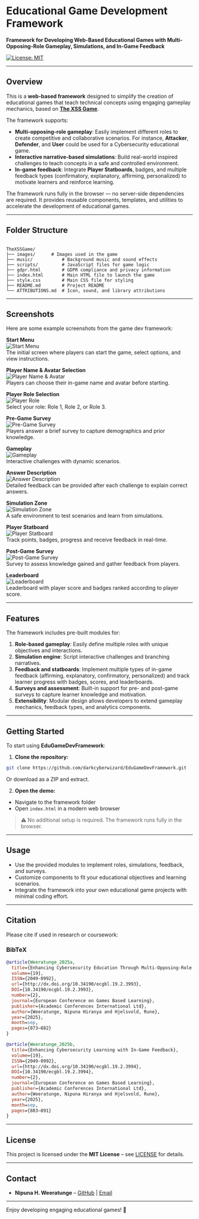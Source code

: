 
# Educational Game Development Framework 

**Framework for Developing Web-Based Educational Games with Multi-Opposing-Role Gameplay, Simulations, and In-Game Feedback**

[![License: MIT](https://img.shields.io/badge/License-MIT-yellow.svg)](LICENSE)

---

## Overview

This is a **web-based framework** designed to simplify the creation of educational games that teach technical concepts using engaging gameplay mechanics, based on **[The XSS Game](https://github.com/darkcyberwizard/TheXSSGame)**.

The framework supports:

- **Multi-opposing-role gameplay**: Easily implement different roles to create competitive and collaborative scenarios. For instance, **Attacker**, **Defender**, and **User** could be used for a Cybersecurity educational game.
- **Interactive narrative-based simulations**: Build real-world inspired challenges to teach concepts in a safe and controlled environment.  
- **In-game feedback**: Integrate **Player Statboards**, badges, and multiple feedback types (confirmatory, explanatory, affirming, personalized) to motivate learners and reinforce learning.  

The framework runs fully in the browser — no server-side dependencies are required. It provides reusable components, templates, and utilities to accelerate the development of educational games.

---


## Folder Structure

```

TheXSSGame/
├── images/	     # Images used in the game
├── music/           # Background music and sound effects
├── scripts/         # JavaScript files for game logic
├── gdpr.html        # GDPR compliance and privacy information
├── index.html       # Main HTML file to launch the game
├── style.css        # Main CSS file for styling
├── README.md        # Project README
└── ATTRIBUTIONS.md  # Icon, sound, and library attributions

````

---
## Screenshots

Here are some example screenshots from the game dev framework:

**Start Menu**  
![Start Menu](images/screenshots/Start-Menu.png)  
The initial screen where players can start the game, select options, and view instructions.

**Player Name & Avatar Selection**  
![Player Name & Avatar](images/screenshots/Player-Name-Avatar.png)  
Players can choose their in-game name and avatar before starting.

**Player Role Selection**  
![Player Role](images/screenshots/Player-Role.png)  
Select your role: Role 1, Role 2, or Role 3.

**Pre-Game Survey**  
![Pre-Game Survey](images/screenshots/Pre-Game-Survey.png)  
Players answer a brief survey to capture demographics and prior knowledge.

**Gameplay**  
![Gameplay](images/screenshots/Gameplay.png)  
Interactive challenges with dynamic scenarios.

**Answer Description**  
![Answer Description](images/screenshots/Answer-Description.png)  
Detailed feedback can be provided after each challenge to explain correct answers.

**Simulation Zone**  
![Simulation Zone](images/screenshots/Sim-Zone.png)  
A safe environment to test scenarios and learn from simulations.

**Player Statboard**  
![Player Statboard](images/screenshots/Player-Statboard.png)  
Track points, badges, progress and receive feedback in real-time.

**Post-Game Survey**  
![Post-Game Survey](images/screenshots/Post-Game-Survey.png)  
Survey to assess knowledge gained and gather feedback from players.

**Leaderboard**  
![Leaderboard](images/screenshots/Leaderboard.png)  
Leaderboard with player score and badges ranked according to player score.

---

## Features

The framework includes pre-built modules for:

1. **Role-based gameplay**: Easily define multiple roles with unique objectives and interactions.  
2. **Simulation engine**: Script interactive challenges and branching narratives.  
3. **Feedback and statboards**: Implement multiple types of in-game feedback (affirming, explanatory, confirmatory, personalized) and track learner progress with badges, scores, and leaderboards.  
4. **Surveys and assessment**: Built-in support for pre- and post-game surveys to capture learner knowledge and motivation.  
5. **Extensibility**: Modular design allows developers to extend gameplay mechanics, feedback types, and analytics components.  

---

## Getting Started

To start using **EduGameDevFramework**:

1. **Clone the repository:**

```bash
git clone https://github.com/darkcyberwizard/EduGameDevFramework.git
````

Or download as a ZIP and extract.

2. **Open the demo:**

* Navigate to the framework folder
* Open `index.html` in a modern web browser

> ⚠️ No additional setup is required. The framework runs fully in the browser.

---

## Usage

* Use the provided modules to implement roles, simulations, feedback, and surveys.
* Customize components to fit your educational objectives and learning scenarios.
* Integrate the framework into your own educational game projects with minimal coding effort.

---

## Citation

Please cite if used in research or coursework:

### BibTeX

```bibtex
@article{Weeratunge_2025a,
  title={Enhancing Cybersecurity Education Through Multi-Opposing-Role Gameplay and Simulations},
  volume={19},
  ISSN={2049-0992},
  url={http://dx.doi.org/10.34190/ecgbl.19.2.3993},
  DOI={10.34190/ecgbl.19.2.3993},
  number={2},
  journal={European Conference on Games Based Learning},
  publisher={Academic Conferences International Ltd},
  author={Weeratunge, Nipuna Hiranya and Hjelsvold, Rune},
  year={2025},
  month=sep,
  pages={873–882}
}

@article{Weeratunge_2025b,
  title={Enhancing Cybersecurity Learning with In-Game Feedback},
  volume={19},
  ISSN={2049-0992},
  url={http://dx.doi.org/10.34190/ecgbl.19.2.3994},
  DOI={10.34190/ecgbl.19.2.3994},
  number={2},
  journal={European Conference on Games Based Learning},
  publisher={Academic Conferences International Ltd},
  author={Weeratunge, Nipuna Hiranya and Hjelsvold, Rune},
  year={2025},
  month=sep,
  pages={883–891}
}
```

---

## License

This project is licensed under the **MIT License** – see [LICENSE](LICENSE) for details.

---

## Contact

* **Nipuna H. Weeratunge** – [GitHub](https://github.com/darkcyberwizard) | [Email](mailto:nipuna.h.weeratunge@gmail.com)

---

Enjoy developing engaging educational games! 🚀


